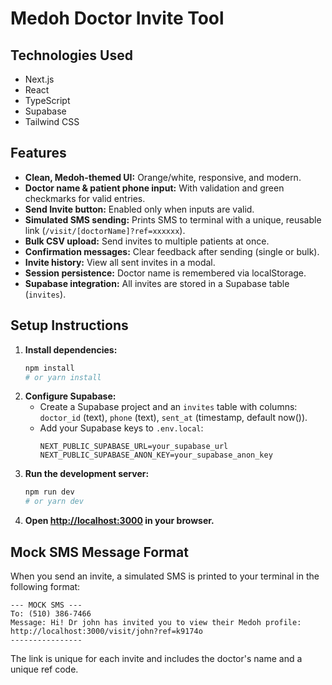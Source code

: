 # Medoh Doctor Invite Tool

## Technologies Used
- Next.js
- React
- TypeScript
- Supabase
- Tailwind CSS

## Features
- **Clean, Medoh-themed UI:** Orange/white, responsive, and modern.
- **Doctor name & patient phone input:** With validation and green checkmarks for valid entries.
- **Send Invite button:** Enabled only when inputs are valid.
- **Simulated SMS sending:** Prints SMS to terminal with a unique, reusable link (`/visit/[doctorName]?ref=xxxxxx`).
- **Bulk CSV upload:** Send invites to multiple patients at once.
- **Confirmation messages:** Clear feedback after sending (single or bulk).
- **Invite history:** View all sent invites in a modal.
- **Session persistence:** Doctor name is remembered via localStorage.
- **Supabase integration:** All invites are stored in a Supabase table (`invites`).

## Setup Instructions
1. **Install dependencies:**
   ```bash
   npm install
   # or yarn install
   ```
2. **Configure Supabase:**
   - Create a Supabase project and an `invites` table with columns: `doctor_id` (text), `phone` (text), `sent_at` (timestamp, default now()).
   - Add your Supabase keys to `.env.local`:
     ```env
     NEXT_PUBLIC_SUPABASE_URL=your_supabase_url
     NEXT_PUBLIC_SUPABASE_ANON_KEY=your_supabase_anon_key
     ```
3. **Run the development server:**
   ```bash
   npm run dev
   # or yarn dev
   ```
4. **Open [http://localhost:3000](http://localhost:3000) in your browser.**

## Mock SMS Message Format
When you send an invite, a simulated SMS is printed to your terminal in the following format:

```
--- MOCK SMS ---
To: (510) 386-7466
Message: Hi! Dr john has invited you to view their Medoh profile: http://localhost:3000/visit/john?ref=k9174o
----------------
```

The link is unique for each invite and includes the doctor's name and a unique ref code.
